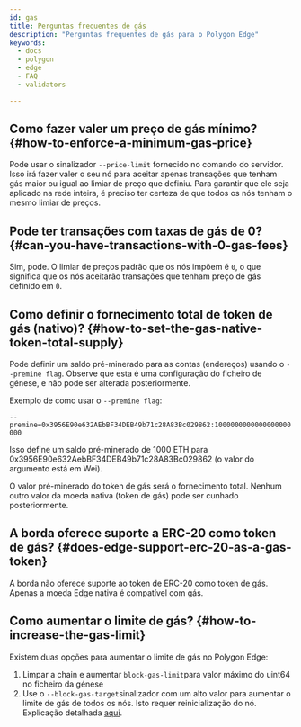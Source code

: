 ```yaml
---
id: gas
title: Perguntas frequentes de gás
description: "Perguntas frequentes de gás para o Polygon Edge"
keywords:
  - docs
  - polygon
  - edge
  - FAQ
  - validators

---
```


## Como fazer valer um preço de gás mínimo? {#how-to-enforce-a-minimum-gas-price}
Pode usar o sinalizador `--price-limit` fornecido no comando do servidor. Isso irá fazer valer o seu nó para aceitar apenas transações que tenham gás maior ou igual ao limiar de preço que definiu. Para garantir que ele seja aplicado na rede inteira, é preciso ter certeza de que todos os nós tenham o mesmo limiar de preços.


## Pode ter transações com taxas de gás de 0? {#can-you-have-transactions-with-0-gas-fees}
Sim, pode. O limiar de preços padrão que os nós impõem é `0`, o que significa que os nós aceitarão transações que tenham preço de gás definido em `0`.

## Como definir o fornecimento total de token de gás (nativo)? {#how-to-set-the-gas-native-token-total-supply}

Pode definir um saldo pré-minerado para as contas (endereços) usando o `--premine flag`. Observe que esta é uma configuração do ficheiro de génese, e não pode ser alterada posteriormente.

Exemplo de como usar o `--premine flag`:

`--premine=0x3956E90e632AEbBF34DEB49b71c28A83Bc029862:1000000000000000000000`

Isso define um saldo pré-minerado de 1000 ETH para 0x3956E90e632AebBF34DEB49b71c28A83Bc029862 (o valor do argumento está em Wei).

O valor pré-minerado do token de gás será o fornecimento total. Nenhum outro valor da moeda nativa (token de gás) pode ser cunhado posteriormente.

## A borda oferece suporte a ERC-20 como token de gás? {#does-edge-support-erc-20-as-a-gas-token}

A borda não oferece suporte ao token de ERC-20 como token de gás. Apenas a moeda Edge nativa é compatível com gás.

## Como aumentar o limite de gás? {#how-to-increase-the-gas-limit}

Existem duas opções para aumentar o limite de gás no Polygon Edge:
1. Limpar a chain e aumentar `block-gas-limit`para valor máximo do uint64 no ficheiro da génese
2. Use o `--block-gas-target`sinalizador com um alto valor para aumentar o limite de gás de todos os nós. Isto requer reinicialização do nó. Explicação detalhada [aqui](/docs/edge/architecture/modules/txpool/#block-gas-target).